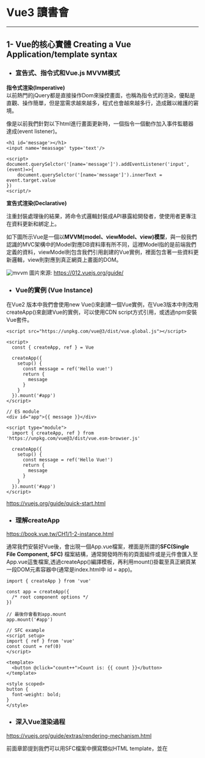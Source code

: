 # Vue3 讀書會


---
## 1- Vue的核心實體 Creating a Vue Application/template syntax

* ### 宣告式、指令式和Vue.js MVVM模式
**指令式渲染(Imperative)**   
以前熱門的jQuery都是直接操作Dom來操控畫面，也稱為指令式的渲染，優點是直觀、操作簡單，但是當需求越來越多，程式也會越來越多行，造成難以維護的窘境。

像是以前我們針對以下html進行畫面更新時，一個指令一個動作加入事件監聽器達成(event listener)。

```
<h1 id='message'></h1>
<input name='meassage' type='text'/>

<script>
document.querySelctor('[name='message']').addEventListener('input',(event)=>{
    document.querySelctor('[name='message']').innerText = event.target.value
})
<script/>
```
**宣告式渲染(Declarative)**   

注重封裝處理後的結果，將命令式邏輯封裝成API暴露給開發者，使使用者更專注在資料更新和綁定上。

如下圖所示Vue是一個以**MVVM(model、viewModel、view)模型**，與一般我們認識的MVC架構中的Model對應DB資料庫有所不同，這裡Model指的是前端我們定義的資料，viewModel則包含我們引用創建的Vue實例，裡面包含著一些資料更新邏輯，view則對應到真正網頁上畫面的DOM。

![mvvm](https://github.com/yhosutun2490/Vue3_Tech/assets/71853581/f56db56d-eea8-4830-8309-9cfa221254b9)
圖片來源: https://012.vuejs.org/guide/ 

* ### Vue的實例 (Vue Instance)
在Vue2 版本中我們會使用new Vue()來創建一個Vue實例，在Vue3版本中則改用createApp()來創建Vue的實例，可以使用CDN script方式引用，或透過npm安裝Vue套件。
```
<script src="https://unpkg.com/vue@3/dist/vue.global.js"></script>

<script>
  const { createApp, ref } = Vue

  createApp({
    setup() {
      const message = ref('Hello vue!')
      return {
        message
      }
    }
  }).mount('#app')
</script>

// ES module
<div id="app">{{ message }}</div>

<script type="module">
  import { createApp, ref } from 'https://unpkg.com/vue@3/dist/vue.esm-browser.js'

  createApp({
    setup() {
      const message = ref('Hello Vue!')
      return {
        message
      }
    }
  }).mount('#app')
</script>
```
https://vuejs.org/guide/quick-start.html

* ### 理解createApp

https://book.vue.tw/CH1/1-2-instance.html

通常我們安裝好Vue後，會出現一個App.vue檔案，裡面是所謂的**SFC(Single File Component, SFC)** 檔案結構，通常開發時所有的頁面組件或是元件會匯入至App.vue這隻檔案,透過createApp()編譯模板，再利用mount()掛載至真正網頁某一段DOM元素容器中(通常是index.html中 id = app)。

```
import { createApp } from 'vue'

const app = createApp({
  /* root component options */
})

// 最後你會看到app.mount
app.mount('#app')

```
```
// SFC example
<script setup>
import { ref } from 'vue'
const count = ref(0)
</script>

<template>
  <button @click="count++">Count is: {{ count }}</button>
</template>

<style scoped>
button {
  font-weight: bold;
}
</style>
```

* ### 深入Vue渲染過程
https://vuejs.org/guide/extras/rendering-mechanism.html

前面章節提到我們可以用SFC檔案中撰寫類似HTML template，並在<script>標籤中撰寫資料變數或使用Vue響應式API等，然後透過Vue3 提供的 **createApp()和mount()** 方法，掛載至真正網頁上DOM達成畫面更新。  

不難想像Vue框架其中應該透過某些轉換機制，最後呼叫innerText、innerHTML等瀏覽器才有的操作DOM API去更新。

Vue SFC檔案(template、script和style標籤)通常需要經過 **編譯(compile)**，最後變成一包JS物件利用Vue 提供的**渲染函式(render function)** 產生**虛擬DOM (Virtual DOM)**，最後掛載入真正的網頁DOM中。

我們可以歸納整理出Vue初次選染畫面其中的幾個步驟:
* 編譯-compile
* 渲染函數-render
* 虛擬DOM (Virtual DOM)
* 掛載入真實網頁上 - mount to Real DOM

<img width="688" alt="render-pipeline sMZx_5WY" src="https://github.com/yhosutun2490/Vue3_Tech/assets/71853581/984a0057-2971-4636-9a07-78eef957b61c">

圖片來源: https://vuejs.org/guide/extras/rendering-mechanism.html

#### SFC compiler 編譯過程簡介
常常利用Vue SFC檔案開發，可以在template裡撰寫類似HTML的形式開發畫面HTML結構，應該常常想我是在寫真正的HTML嗎?，我們用下列程式碼來思考一下:
                            
在SFC檔案中我們可以用**雙括號綁定資料變數、@click Vue提供的事件語法糖等，或者用一些JS表達式來計算程式**都是可以的，不過原生HTML似乎沒有這種寫法。                          
```
<template>
 <button @click="count++">
  {{ count }}
  {{ conut ++ }}
 </button>
</template>
```
確實這些在SFC檔案確實有一段Vue插件`@vue/compiler-sfc`負責編譯過程，轉成一段帶有描述屬性的JS物件，稱之為**Vnode**  
https://vue-js.com/learn-vue/complie/#_3-%E6%95%B4%E4%BD%93%E6%B8%B2%E6%9F%93%E6%B5%81%E7%A8%8B
```
const vnode = {
  type: 'div',
  props: {
    id: 'hello'
  },
  children: [
    /* more vnodes */
  ]
}
```  
https://vuejs.org/guide/extras/rendering-mechanism.html#virtual-dom   
                            
讓我們來理解官方文件對Vnode和virtual DOM的關係解釋:

**同樣的所產生的Vnode仍然為一段JS物件，並且為virtual DOM組成的最小單位**。
                            
> Here, **vnode is a plain JavaScript object (a "virtual node")** representing a element. It contains all the information that we need to create the actual element. It also contains more children vnodes, **which makes it the root of a virtual DOM tree**.

**這裡也可以了解到Vue其實也有引入現代框架Virutal DOM概念，簡單來說模板編譯完成後會形成Virtual DOM Tree，框架會比較前後差異後，用最小幅度有效率地去操作網頁真實DOM的更新**。

![渲染過程](https://github.com/yhosutun2490/Vue3_Tech/assets/71853581/9f7093e7-610a-45b0-9eca-9bda627ae0b8)

圖片來源:　https://vue-js.com/learn-vue/complie/#_3-%E6%95%B4%E4%BD%93%E6%B8%B2%E6%9F%93%E6%B5%81%E7%A8%8B

在學習其他框架像React等一定也聽過**比較differ**或**協調reconciliation**這類專有名詞，是發生在當有資料或模板更新時新舊Virtual DOM比較過程。

### Vue3 生命週期 setup()
https://vuejs.org/guide/essentials/lifecycle.html#lifecycle-diagram

本章是初次理解Vue createApp()使用，不帶入太多生命週期函數使用細節，我們用宏觀方式理解新的**compositon API setup()** 到底在執行什麼事:
* 首先引入Vue創建實例後，我們在SFC檔案裡面可能會定義一些資料表定ref()、reactive()等，這些是包在Vue實例下的方法，我們必須等它創建完實例後才能使用，這是setup()生命週期函式基本用法。
* 之後SFC檔案中的tempalte、script標籤才進入編譯，告訴渲染函式我該形成怎樣的vnode大節點物件，描述什麼樣的特徵 ex: 資料綁定、遇到那些vue提供的方法等。

![lifecycle DLmSwRQE](https://github.com/yhosutun2490/Vue3_Tech/assets/71853581/b06de896-46b4-4c4c-86fb-77b5732be526)

圖片來源: https://vuejs.org/guide/essentials/lifecycle.html#lifecycle-diagram

小疑問:
上圖中Has pre-compiled template路徑是什麼?  
https://vuejs.org/guide/extras/render-function.html#vnodes-must-be-unique   
因為template模板需要經過編譯，而Vue也提供vnode產生函數，能夠直接創建vnode。
```
import { ref, h } from 'vue'

export default {
  props: {
    /* ... */
  },
  setup(props) {
    const count = ref(1)

    // return the render function
    return () => h('div', props.msg + count.value)
  }
}
```                     
              
### 補充-Vue3 新增的模板編譯優化更新:
https://cn.vuejs.org/guide/extras/rendering-mechanism#compiler-informed-virtual-dom

一般來說Virtual DOM都是忠實呈現前後樣板或資料流差異的比對去進行更新，而Vue 針對compiler過程進行了一些模板template標記，畢竟重新渲染時一律創建新舊Virtual DOM仍舊會對記憶體造成一些空間上耗損。
* 靜態提升- 對於雙括號綁定的資料變數視作可能更新的node
```
<div>
  <div>foo</div> <!-- 需提升 -->
  <div>bar</div> <!-- 需提升 -->
  <div>{{ dynamic }}</div>
</div>
```
* 編譯後vnode打平- DOM tree結構打平，比起槽狀結構對於比較搜尋會更有效率
```
<div> <!-- root block -->
  <div>...</div>         <!-- 不会追踪 -->
  <div :id="id"></div>   <!-- 要追踪 -->
  <div>                  <!-- 不会追踪 -->
    <div>{{ bar }}</div> <!-- 要追踪 -->
  </div>
</div>
div (block root)
- div 带有 :id 绑定
- div 带有 {{ bar }} 绑定
```


